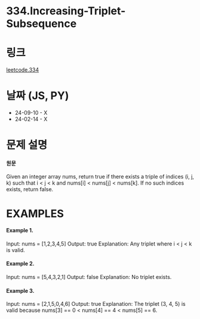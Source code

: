 # 334.Increasing-Triplet-Subsequence

# 링크

[leetcode.334](https://leetcode.com/problems/increasing-triplet-subsequence/?envType=study-plan-v2&envId=leetcode-75)

# 날짜 (JS, PY)

- 24-09-10 - X
- 24-02-14 - X

# 문제 설명

#### 원문

Given an integer array nums, return true if there exists a triple of indices (i, j, k) such that i < j < k and nums[i] < nums[j] < nums[k]. If no such indices exists, return false.

# EXAMPLES

#### Example 1.

Input: nums = [1,2,3,4,5]
Output: true
Explanation: Any triplet where i < j < k is valid.

#### Example 2.

Input: nums = [5,4,3,2,1]
Output: false
Explanation: No triplet exists.

#### Example 3.

Input: nums = [2,1,5,0,4,6]
Output: true
Explanation: The triplet (3, 4, 5) is valid because nums[3] == 0 < nums[4] == 4 < nums[5] == 6.
